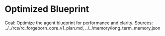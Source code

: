 # Optimized Blueprint
Goal: Optimize the agent blueprint for performance and clarity.
Sources: ../../rcs/rc_forgeborn_core_v1_plan.md, ../../memory/long_term_memory.json